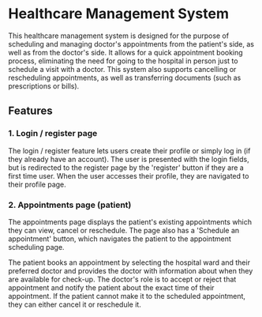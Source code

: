 # Healthcare Management System

This healthcare management system is designed for the purpose of scheduling and managing doctor's appointments from the patient's side, as well as from the doctor's side. It allows for a quick appointment booking process, eliminating the need for going to the hospital in person just to schedule a visit with a doctor. This system also supports cancelling or rescheduling appointments, as well as transferring documents (such as prescriptions or bills).

## Features

### 1. Login / register page

The login / register feature lets users create their profile or simply log in (if they already have an account). The user is presented with the login fields, but is redirected to the register page by the 'register' button if they are a first time user. When the user accesses their profile, they are navigated to their profile page.

### 2. Appointments page (patient)

The appointments page displays the patient's existing appointments which they can view, cancel or reschedule. The page also has a 'Schedule an appointment' button, which navigates the patient to the appointment scheduling page. 

The patient books an appointment by selecting the hospital ward and their preferred doctor and provides the doctor with information about when they are available for check-up. The doctor's role is to accept or reject that appointment and notify the patient about the exact time of their appointment.
If the patient cannot make it to the scheduled appointment, they can either cancel it or reschedule it.
